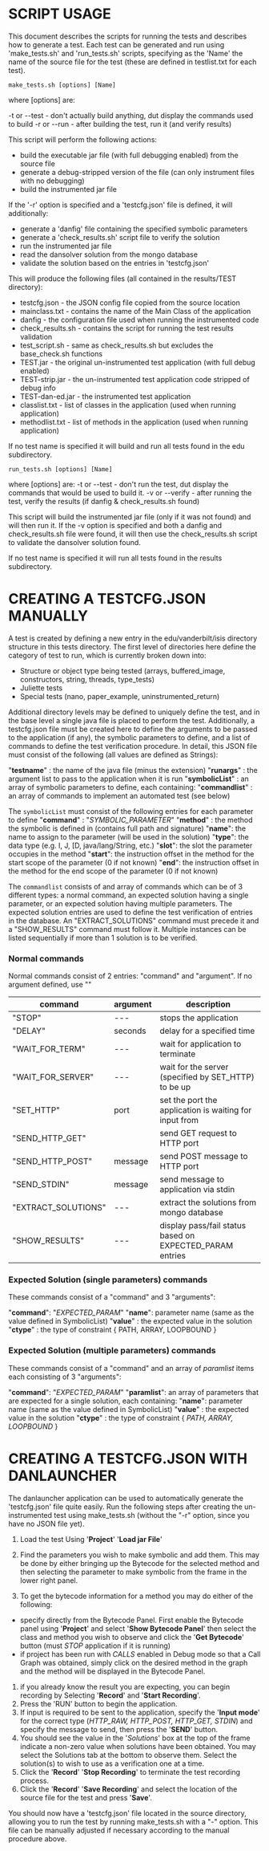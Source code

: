# SCRIPT USAGE

This document describes the scripts for running the tests and describes how to generate a test.
Each test can be generated and run using 'make_tests.sh' and 'run_tests.sh' scripts, specifying
as the 'Name' the name of the source file for the test (these are defined in testlist.txt
for each test).

`make_tests.sh [options] [Name]`

where [options] are:

-t or --test  - don't actually build anything, dut display the commands used to build
-r or --run   - after building the test, run it (and verify results)

This script will perform the following actions:

- build the executable jar file (with full debugging enabled) from the source file
- generate a debug-stripped version of the file (can only instrument files with no debugging)
- build the instrumented jar file

If the '-r' option is specified and a 'testcfg.json' file is defined, it will additionally:

- generate a 'danfig' file containing the specified symbolic parameters
- generate a 'check_results.sh' script file to verify the solution
- run the instrumented jar file
- read the dansolver solution from the mongo database
- validate the solution based on the entries in 'testcfg.json'
    
This will produce the following files (all contained in the results/TEST directory):

- testcfg.json     - the JSON config file copied from the source location
- mainclass.txt    - contains the name of the Main Class of the application
- danfig           - the configuration file used when running the instrumented code
- check_results.sh - contains the script for running the test results validation
- test_script.sh   - same as check_results.sh but excludes the base_check.sh functions
- TEST.jar         - the original un-instrumented test application (with full debug enabled)
- TEST-strip.jar   - the un-instrumented test application code stripped of debug info
- TEST-dan-ed.jar  - the instrumented test application
- classlist.txt    - list of classes in the application (used when running application)
- methodlist.txt   - list of methods in the application (used when running application)
    
If no test name is specified it will build and run all tests found in the edu subdirectory.

`run_tests.sh [options] [Name]`

where [options] are:
-t or --test   - don't run the test, dut display the commands that would be used to build it.
-v or --verify - after running the test, verify the results (if danfig & check_results.sh found)

This script will build the instrumented jar file (only if it was not found) and will then run it.
If the -v option is specified and both a danfig and check_results.sh file were found, it will
then use the check_results.sh script to validate the dansolver solution found.
    
If no test name is specified it will run all tests found in the results subdirectory.

# CREATING A TESTCFG.JSON MANUALLY

A test is created by defining a new entry in the edu/vanderbilt/isis directory structure in this
tests directory. The first level of directories here define the category of test to run, which
is currently broken down into:

- Structure or object type being tested (arrays, buffered_image, constructors, string, threads, type_tests)
- Juliette tests
- Special tests (nano, paper_example, uninstrumented_return)
  
Additional directory levels may be defined to uniquely define the test, and in the base level
a single java file is placed to perform the test. Additionally, a testcfg.json file must be
created here to define the arguments to be passed to the application (if any), the symbolic
parameters to define, and a list of commands to define the test verification procedure.
In detail, this JSON file must consist of the following (all values are defined as Strings):
  
  "**testname**" : the name of the java file (minus the extension)
  "**runargs**" : the argument list to pass to the application when it is run
  "**symbolicList**" : an array of symbolic parameters to define, each containing:
  "**commandlist**" : an array of commands to implement an automated test (see below)

The `symbolicList` must consist of the following entries for each parameter to define
  "**command**" : "*SYMBOLIC_PARAMETER*"
  "**method**" : the method the symbolic is defined in (contains full path and signature)
  "**name**": the name to assign to the parameter (will be used in the solution)
  "**type**": the data type (e.g. I, J, [D, java/lang/String, etc.)
  "**slot**": the slot the parameter occupies in the method
  "**start**": the instruction offset in the method for the start scope of the parameter (0 if not known)
  "**end**": the instruction offset in the method for the end scope of the parameter (0 if not known)

The `commandlist` consists of and array of commands which can be of 3 different types:
a normal command, an expected solution having a single parameter, or an expected solution
having multiple parameters. The expected solution entries are used to define the test
verification of entries in the database. An "EXTRACT_SOLUTIONS" command must precede it
and a "SHOW_RESULTS" command must follow it. Multiple instances can be listed sequentially
if more than 1 solution is to be verified.

### Normal commands

Normal commands consist of 2 entries: "command" and "argument". If no argument defined, use ""

  command             | argument    | description
  ------------------- | ----------- | ------------------------------------------------------------
  "STOP"              | ---         | stops the application
  "DELAY"             | seconds     | delay for a specified time
  "WAIT_FOR_TERM"     | ---         | wait for application to terminate
  "WAIT_FOR_SERVER"   | ---         | wait for the server (specified by SET_HTTP) to be up
  "SET_HTTP"          | port        | set the port the application is waiting for input from
  "SEND_HTTP_GET"     |             | send GET request to HTTP port
  "SEND_HTTP_POST"    | message     | send POST message to HTTP port
  "SEND_STDIN"        | message     | send message to application via stdin
  "EXTRACT_SOLUTIONS" | ---         | extract the solutions from mongo database
  "SHOW_RESULTS"      | ---         | display pass/fail status based on EXPECTED_PARAM entries
    
### Expected Solution (single parameters) commands

These commands consist of a "command" and 3 "arguments":

  "**command**": "*EXPECTED_PARAM*"
  "**name**": parameter name (same as the value defined in SymbolicList)
  "**value**" : the expected value in the solution
  "**ctype**" : the type of constraint { PATH, ARRAY, LOOPBOUND }
    
### Expected Solution (multiple parameters) commands

These commands consist of a "command" and an array of *paramlist* items each consisting of 3 "arguments":

  "**command**": "*EXPECTED_PARAM*"
  "**paramlist**": an array of parameters that are expected for a single solution, each containing:
      "**name**": parameter name (same as the value defined in SymbolicList)
      "**value**" : the expected value in the solution
      "**ctype**" : the type of constraint { *PATH, ARRAY, LOOPBOUND* }
    
# CREATING A TESTCFG.JSON WITH DANLAUNCHER

The danlauncher application can be used to automatically generate the 'testcfg.json' file quite
easily. Run the following steps after creating the un-instrumented test using make_tests.sh
(without the "-r" option, since you have no JSON file yet).
  
1. Load the test Using '**Project**' '**Load jar File**'
1. Find the parameters you wish to make symbolic and add them. This may be done by either bringing
up the Bytecode for the selected method and then selecting the parameter to make symbolic
from the frame in the lower right panel.
    
1. To get the bytecode information for a method you may do either of the following:
  - specify directly from the Bytecode Panel. First enable the Bytecode panel using
'**Project**' and select '**Show Bytecode Panel**' then select the class and method you wish to
observe and click the '**Get Bytecode**' button (must *STOP* application if it is running)
  - if project has been run with *CALLS* enabled in Debug mode so that a Call Graph was obtained,
simply click on the desired method in the graph and the method will be displayed in the
Bytecode Panel.
       
1. if you already know the result you are expecting, you can begin recording by Selecting '**Record**' and '**Start Recording**'.
1. Press the 'RUN' button to begin the application.
1. If input is required to be sent to the application, specify the '**Input mode**' for the correct
type (*HTTP_RAW, HTTP_POST, HTTP_GET, STDIN*) and specify the message to send, then press the '**SEND**' button.
1. You should see the value in the '*Solutions*' box at the top of the frame indicate a non-zero
value when solutions have been obtained. You may select the Solutions tab at the bottom to
observe them. Select the solution(s) to wish to use as a verification one at a time.
1. Click the '**Record**' '**Stop Recording**' to terminate the test recording process.
1. Click the '**Record**' '**Save Recording**' and select the location of the source file for the test and press '**Save**'.

You should now have a 'testcfg.json' file located in the source directory, allowing you to
run the test by running make_tests.sh with a "-" option. This file can be manually adjusted
if necessary according to the manual procedure above.

